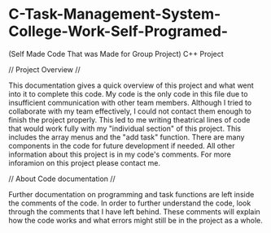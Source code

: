 # C-Task-Management-System-College-Work-Self-Programed-
(Self Made Code That was Made for Group Project) C++ Project

// Project Overview // 

This documentation gives a quick overview of this project and what went into it to complete this code. My code is the only code in this file due to insufficient communication with other team members. Although I tried to collaborate with my team effectively, I could not contact them enough to finish the project properly. This led to me writing theatrical lines of code that would work fully with my "individual section" of this project. This includes the array menus and the "add task" function. There are many components in the code for future development if needed. All other information about this project is in my code's comments. For more inforamion on this project please contact me. 

// About Code documentation //

Further documentation on programming and task functions are left inside the comments of the code. In order to further understand the code, look through the comments that I have left behind. These comments will explain how the code works and what errors might still be in the project as a whole.
